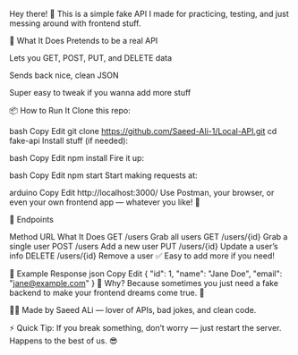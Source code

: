 Hey there! 👋
This is a simple fake API I made for practicing, testing, and just messing around with frontend stuff.

🚀 What It Does
Pretends to be a real API

Lets you GET, POST, PUT, and DELETE data

Sends back nice, clean JSON

Super easy to tweak if you wanna add more stuff

📦 How to Run It
Clone this repo:

bash
Copy
Edit
git clone https://github.com/Saeed-Ali-1/Local-API.git
cd fake-api
Install stuff (if needed):

bash
Copy
Edit
npm install
Fire it up:

bash
Copy
Edit
npm start
Start making requests at:

arduino
Copy
Edit
http://localhost:3000/
Use Postman, your browser, or even your own frontend app — whatever you like! 🎯

🧩 Endpoints

Method	URL	What It Does
GET	/users	Grab all users
GET	/users/{id}	Grab a single user
POST	/users	Add a new user
PUT	/users/{id}	Update a user’s info
DELETE	/users/{id}	Remove a user
✅ Easy to add more if you need!

🎯 Example Response
json
Copy
Edit
{
  "id": 1,
  "name": "Jane Doe",
  "email": "jane@example.com"
}
🤔 Why?
Because sometimes you just need a fake backend to make your frontend dreams come true. 🌈

🧑‍💻 Made by
Saeed ALi — lover of APIs, bad jokes, and clean code.

⚡ Quick Tip:
If you break something, don’t worry — just restart the server. Happens to the best of us. 😎
